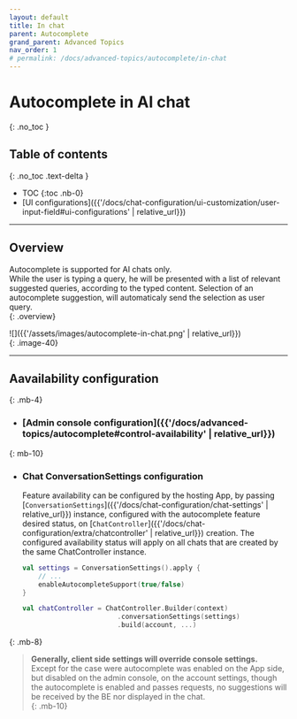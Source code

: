 ```yaml
---
layout: default
title: In chat
parent: Autocomplete
grand_parent: Advanced Topics
nav_order: 1
# permalink: /docs/advanced-topics/autocomplete/in-chat
---
```


# Autocomplete in AI chat
{: .no_toc }

## Table of contents
{: .no_toc .text-delta }

- TOC
{:toc .nb-0}
- [UI configurations]({{'/docs/chat-configuration/ui-customization/user-input-field#ui-configurations' | relative_url}})

---

## Overview
Autocomplete is supported for AI chats only.   
While the user is typing a query, he will be presented with a list of relevant suggested queries, according to the typed content.  Selection of an autocomplete suggestion, will automaticaly send the selection as user query.  
{: .overview}
 
![]({{'/assets/images/autocomplete-in-chat.png' | relative_url}})   
{: .image-40}

---

## Aavailability configuration
{: .mb-4}
- ### [Admin console configuration]({{'/docs/advanced-topics/autocomplete#control-availability' | relative_url}})
{: mb-10}

- ### Chat ConversationSettings configuration   
  Feature availability can be configured by the hosting App, by passing [`ConversationSettings`]({{'/docs/chat-configuration/chat-settings' | relative_url}}) instance, configured with the autocomplete feature desired status, on [`ChatController`]({{'/docs/chat-configuration/extra/chatcontroller' | relative_url}}) creation. The configured availability status will apply on all chats that are created by the same ChatController instance. 
  
    ```kotlin
    val settings = ConversationSettings().apply {
        // ...
        enableAutocompleteSupport(true/false)
    }

    val chatController = ChatController.Builder(context)  
                            .conversationSettings(settings)                                                   
                            .build(account, ...)                    
    ``` 
{: .mb-8}


> **Generally, client side settings will override console settings.**     
    Except for the case were autocomplete was enabled on the App side, but disabled on the admin console, on the account settings, though the autocomplete is enabled and passes requests, no suggestions will be received by the BE nor displayed in the chat.   
{: .mb-10}